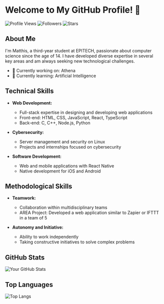 # Welcome to My GitHub Profile! 👋

![Profile Views](https://komarev.com/ghpvc/?username=AstraDev0&color=blue)
![Followers](https://img.shields.io/github/followers/AstraDev0?label=Followers)
![Stars](https://img.shields.io/github/stars/AstraDev0?label=Stars)

## About Me

I'm Matthis, a third-year student at EPITECH, passionate about computer science since the age of 14. I have developed diverse expertise in several key areas and am always seeking new technological challenges.

- 🔭 Currently working on: Athena
- 🌱 Currently learning: Artificial Intelligence

## Technical Skills

- **Web Development:**
  - Full-stack expertise in designing and developing web applications
  - Front-end: HTML, CSS, JavaScript, React, TypeScript
  - Back-end: C, C++, Node.js, Python

- **Cybersecurity:**
  - Server management and security on Linux
  - Projects and internships focused on cybersecurity

- **Software Development:**
  - Web and mobile applications with React Native
  - Native development for iOS and Android

## Methodological Skills

- **Teamwork:**
  - Collaboration within multidisciplinary teams
  - AREA Project: Developed a web application similar to Zapier or IFTTT in a team of 5

- **Autonomy and Initiative:**
  - Ability to work independently
  - Taking constructive initiatives to solve complex problems

## GitHub Stats

![Your GitHub Stats](https://github-readme-stats.vercel.app/api?username=AstraDev0&show_icons=true&theme=radical)

## Top Languages

![Top Langs](https://github-readme-stats.vercel.app/api/top-langs/?username=AstraDev0&layout=compact&theme=radical)

